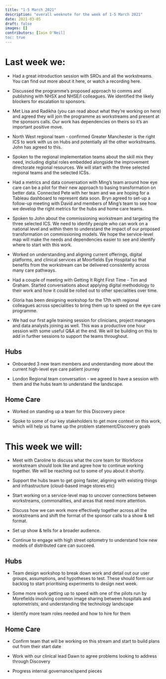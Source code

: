 ```yaml
---
title: "1-5 March 2021"
description: "overall weeknote for the week of 1-5 March 2021"
date: 2021-03-05
draft: false
images: []
contributors: [Iain O'Neil]
toc: true
---
```

# Last week we:

* Had a great introduction session with SROs and all the workstreams. You can find out more about it here, or watch a recording here.

* Discussed the programme’s proposed approach to comms and publishing with NHSX and NHSE/I colleagues. We identified the likely blockers for escalation to sponsors.

* Met Lisa and Radikha (you can read about what they’re working on here) and agreed they will join the programme as workstreams and present at the sponsors calls. Our work has dependencies on theirs so it’s an important positive move.

* North West regional team - confirmed Greater Manchester is the right ICS to work with us on Hubs and potentially all the other workstreams. John has agreed to this.

* Spoken to the regional implementation teams about the skill mix they need, including digital roles embedded alongside the improvement directorate regional resources. We will start with the three selected regional teams and the selected ICSs.


* Had a metrics and data conversation with Ming’s team around how eye care can be a pilot for their new approach to basing transformation on better data.  Connected Pete with her team and we are hoping for a Tableau dashboard to represent data soon. Bryn agreed to set-up a follow-up meeting with David and members of Ming’s team to see how we develop the right metrics for the hubs and home care teams.


* Spoken to John about the commissioning workstream and targeting the three selected ICS. We need to identify people who can work on a national level and within them to understand the impact of our proposed transformation on commissioning models. We hope the service-level map will make the needs and dependencies easier to see and identify where to start with this work.


* Worked on understanding and aligning current offerings, digital platforms, and clinical services at Moorfields Eye Hospital so that benefits from the workstream can be delivered consistently across many care pathways.


* Had a couple of meeting with Getting It Right First Time - Tim and Graham. Started conversations about applying digital methodology to their work and how it could be rolled out to other specialities over time.


* Gloria has been designing workshop for the 17th with regional colleagues across specialities to bring them up to speed on the eye care programme.  


* We had our first agile training session for clinicians, project managers and data analysts joining as well.  This was a productive one hour session with some useful Q&A at the end. We will be building on this to add in further sessions to support the teams throughout.


## Hubs

* Onboarded 3 new team members and understanding more about the current high-level eye care patient journey

* London Regional team conversation - we agreed to have a session with them and the hubs team to understand the landscape.  


## Home Care

* Worked on standing up a team for this Discovery piece

* Spoke to some of our key stakeholders to get more context on this work, which will help us frame up the problem statement/Discovery goals

# This week we will:

* Meet with Caroline to discuss what the core team for Workforce workstream should look like and agree how to continue working together. We will be reaching out to some of you about it shortly.

* Support the hubs team to get going faster, aligning with existing things and infrastructure (cloud-based image stores etc)

* Start working on a service-level map to uncover connections between workstreams, commonalities, and areas that need more attention.

* Discuss how we can work more effectively together across all the workstreams and shift the format of the sponsor calls to a show & tell format.

* Set up show & tells for a broader audience.

* Continue to engage with high street optometry to understand how new models of distributed care can succeed.


## Hubs

* Team design workshop to break down work and detail out our user groups, assumptions, and hypotheses to test. These should form our backlog to start prioritising experiments to design next week.

* Some more work getting up to speed with one of the pilots run by Morefields involving common image sharing between hospitals and optometrists, and understanding the technology landscape

* Identify more team roles needed and how to hire for them

## Home Care

* Confirm team that will be working on this stream and start to build plans out from their start date

* Work with our clinical lead Dawn to agree problems looking to address through Discovery

* Progress internal governance/spend pieces
